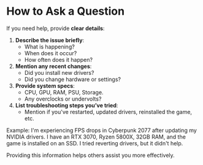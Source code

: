 # How to Ask a Question
If you need help, provide **clear details**:

1. **Describe the issue briefly**:
   - What is happening?
   - When does it occur?
   - How often does it happen?
2. **Mention any recent changes**:
   - Did you install new drivers?
   - Did you change hardware or settings?
3. **Provide system specs**:
   - CPU, GPU, RAM, PSU, Storage.
   - Any overclocks or undervolts?
4. **List troubleshooting steps you’ve tried**:
   - Mention if you've restarted, updated drivers, reinstalled the game, etc.

Example:
I'm experiencing FPS drops in Cyberpunk 2077 after updating my NVIDIA drivers. I have an RTX 3070, Ryzen 5800X, 32GB RAM, and the game is installed on an SSD. I tried reverting drivers, but it didn't help.

Providing this information helps others assist you more effectively.